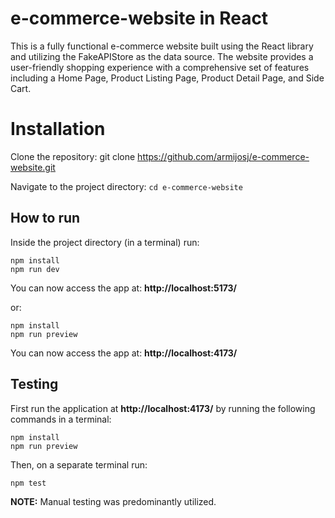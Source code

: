 # e-commerce-website in React

This is a fully functional e-commerce website built using the React library and utilizing the FakeAPIStore as the data source. The website provides a user-friendly shopping experience with a comprehensive set of features including a Home Page, Product Listing Page, Product Detail Page, and Side Cart.

# Installation

Clone the repository: git clone https://github.com/armijosj/e-commerce-website.git

Navigate to the project directory: ``cd e-commerce-website``

## How to run

Inside the project directory (in a terminal) run:
``` 
npm install
npm run dev
```

You can now access the app at: **http://localhost:5173/**


or:
``` 
npm install
npm run preview
```

You can now access the app at: **http://localhost:4173/**

## Testing

First run the application at **http://localhost:4173/** by running the following commands in a terminal:

``` 
npm install
npm run preview
```

Then, on a separate terminal run:

``` 
npm test
```

**NOTE:** Manual testing was predominantly utilized.
